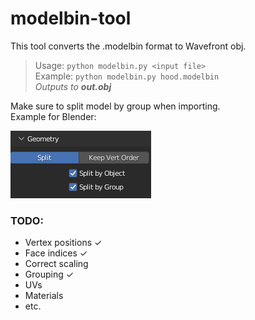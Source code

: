# modelbin-tool
This tool converts the .modelbin format to Wavefront obj.   

>Usage: `python modelbin.py <input file>`  
>Example: `python modelbin.py hood.modelbin`  
>*Outputs to **out.obj***


Make sure to split model by group when importing.  
Example for Blender:  

![](./split-by-groups.png)

### **TODO**:
- Vertex positions ✓
- Face indices ✓
- Correct scaling
- Grouping ✓
- UVs
- Materials
- etc.
